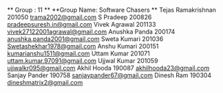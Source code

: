 **    Group : 11 **                                               **Group Name: Software Chasers **
Tejas Ramakrishnan   201050 trama2002@gmail.com
S Pradeep            200826 pradeepsuresh.in@gmail.com
Vivek Agrawal        201133 vivek27122001agrawal@gmail.com
Anushka Panda        200174 anushka.panda2001@gmail.com
Sweta Kumari         201036 Swetashekhar1978@gmail.com
Anshu Kumari         200151 kumarianshu1511@gmail.com
Uttam Kumar          201071 uttam.kumar.97091@gmail.com
Ujjwal Kumar         201059 ujjwalkr095@gmail.com
Akhil Hooda          190087 akhilhooda23@gmail.com
Sanjay Pander        190758 sanjaypander67@gmail.com
Dinesh Ram           190304 dineshmatrix2@gmail.com

